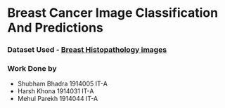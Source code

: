 # Breast Cancer Image Classification And Predictions


### Dataset Used - [Breast Histopathology images](https://www.kaggle.com/paultimothymooney/breast-histopathology-images)

### Work Done by

- Shubham Bhadra 1914005 IT-A
- Harsh Khona 1914031 IT-A
- Mehul Parekh 1914044 IT-A
